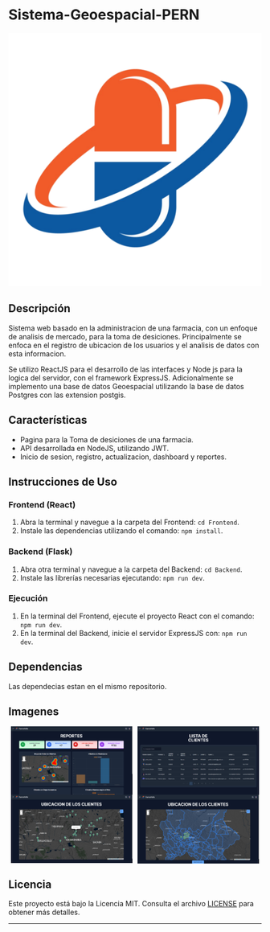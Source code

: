 # Sistema-Geoespacial-PERN

![Logo](Media/logo.png)

## Descripción
Sistema web basado en la administracion de una farmacia, con un enfoque de analisis de mercado, para la toma de desiciones. Principalmente se enfoca en el registro de ubicacion de los usuarios y el analisis de datos con esta informacion.

Se utilizo ReactJS para el desarrollo de las interfaces y Node js para la logica del servidor, con el framework ExpressJS. Adicionalmente se implemento una base de datos Geoespacial utilizando la base de datos Postgres con las extension postgis.

## Características
- Pagina para la Toma de desiciones de una farmacia.
- API desarrollada en NodeJS, utilizando JWT.
- Inicio de sesion, registro, actualizacion, dashboard y reportes.

## Instrucciones de Uso
### Frontend (React)

1. Abra la terminal y navegue a la carpeta del Frontend: `cd Frontend`.
2. Instale las dependencias utilizando el comando: `npm install`.

### Backend (Flask)

1. Abra otra terminal y navegue a la carpeta del Backend: `cd Backend`.
2. Instale las librerías necesarias ejecutando: `npm run dev`.

### Ejecución

1. En la terminal del Frontend, ejecute el proyecto React con el comando: `npm run dev`.
2. En la terminal del Backend, inicie el servidor ExpressJS con: `npm run dev`.

## Dependencias
Las dependecias estan en el mismo repositorio.

## Imagenes
<div style="display: flex; justify-content: space-around; align-items: center;">
    <img src="Media/1.png" alt="" style="width: 48%;">
    <img src="Media/2.png" alt="" style="width: 48%;">
</div>
<div style="display: flex; justify-content: space-around; align-items: center;">
    <img src="Media/3.png" alt="" style="width: 48%;">
    <img src="Media/4.png" alt="" style="width: 48%;">
</div>


## Licencia
Este proyecto está bajo la Licencia MIT. Consulta el archivo [LICENSE](LICENSE) para obtener más detalles.

---


